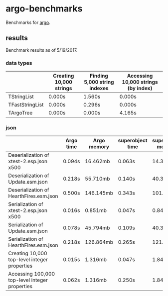 # argo-benchmarks
Benchmarks for [argo](https://github.com/matortheeternal/argo).

## results

Benchmark results as of 5/19/2017.

### data types

|                 | Creating 10,000 strings | Finding 5,000 string indexes | Accessing 10,000 strings (by index) |
|-----------------|-------------------------|------------------------------|-------------------------------------|
| TStringList     | 0.000s                  | 1.560s                       | 0.000s                              |
| TFastStringList | 0.000s                  | 0.296s                       | 0.000s                              |
| TArgoTree       | 0.000s                  | 0.000s                       | 4.165s                              |

### json

|                                                | Argo time | Argo memory | superobject time | superobject memory |
|------------------------------------------------|-----------|-------------|------------------|--------------------|
| Deserialization of xtest-2.esp.json x500       | 0.094s    | 16.462mb    | 0.063s           | 14.352mb           |
| Deserialization of Update.esm.json             | 0.218s    | 55.710mb    | 0.140s           | 40.380mb           |
| Deserialization of HearthFires.esm.json        | 0.500s    | 146.145mb   | 0.343s           | 101.042mb          |
| Serialization of xtest-2.esp.json x500         | 0.016s    | 0.851mb     | 0.047s           | 0.847mb            |
| Serialization of Update.esm.json               | 0.078s    | 45.794mb    | 0.109s           | 40.399mb           |
| Serialization of HearthFires.esm.json          | 0.218s    | 126.864mb   | 0.265s           | 121.892mb          |
| Creating 10,000 top-level integer properties   | 0.015s    | 1.316mb     | 0.047s           | 1.841mb            |
| Accessing 100,000 top-level integer properties | 0.062s    | 1.316mb     | 0.250s           | 1.841mb            |
